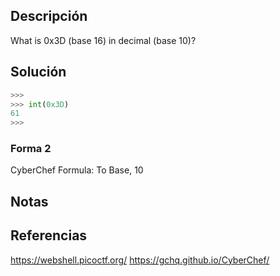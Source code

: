 
## Descripción
What is 0x3D (base 16) in decimal (base 10)?
## Solución
``` python
>>> 
>>> int(0x3D)
61
>>> 
```
### Forma 2
CyberChef
Formula: To Base, 10
## Notas
## Referencias
https://webshell.picoctf.org/
https://gchq.github.io/CyberChef/